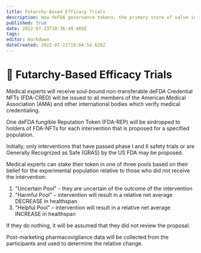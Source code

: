 ```yaml
---
title: Futarchy-Based Efficacy Trials
description: How deFDA governance tokens, the primary store of value in the deFDA ecosystem, are created, distributed, and used.
published: true
date: 2022-07-23T18:36:49.469Z
tags: 
editor: markdown
dateCreated: 2022-07-22T19:04:54.626Z
---
```


# 🔮 Futarchy-Based Efficacy Trials

Medical experts will receive soul-bound non-transferable deFDA Credential NFTs (FDA-CRED) will be issued to all members of the American Medical Association (AMA) and other international bodies which verify medical credentialing.

One deFDA fungible Reputation Token (FDA-REP) will be airdropped to holders of FDA-NFTs for each intervention that is proposed for a specified population.

Initially, only interventions that have passed phase I and II safety trials or are Generally Recognized as Safe (GRAS) by the US FDA may be proposed.

Medical experts can stake their token in one of three pools based on their belief for the experimental population relative to those who did not receive the intervention:

1. "Uncertain Pool" - they are uncertain of the outcome of the intervention
2. "Harmful Pool" – intervention will result in a relative net average DECREASE in healthspan
3. "Helpful Pool" – intervention will result in a relative net average INCREASE in healthspan

If they do nothing, it will be assumed that they did not review the proposal.

Post-marketing pharmacovigilance data will be collected from the participants and used to determine the relative change.
